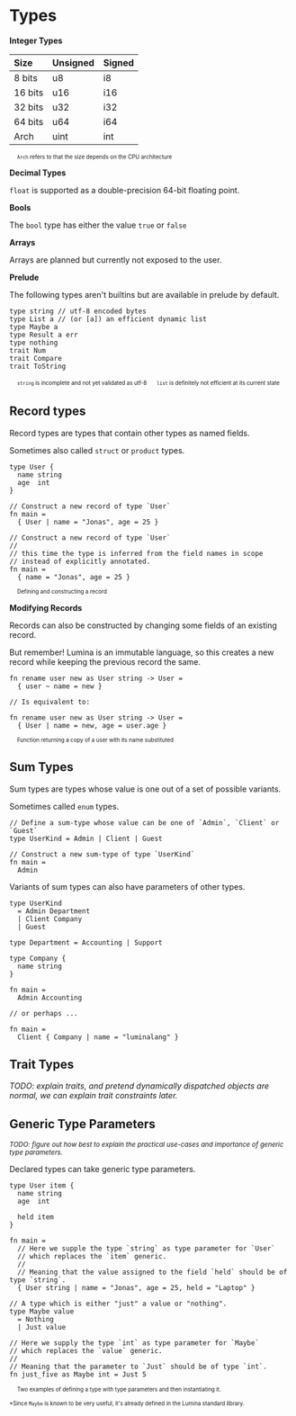 # Types


**Integer Types**

| Size    | Unsigned | Signed |
|:--------|:---------|:-------|
| 8 bits  | u8       | i8     |
| 16 bits | u16      | i16    |
| 32 bits | u32      | i32    |
| 64 bits | u64      | i64    |
| Arch    | uint     | int    |

<sup><sub>&nbsp;&nbsp;&nbsp;&nbsp; `Arch` refers to that the size depends on the CPU architecture</sub></sup>

**Decimal Types**

`float` is supported as a double-precision 64-bit floating point. 

**Bools**

The `bool` type has either the value `true` or `false`

**Arrays**

Arrays are planned but currently not exposed to the user. 

**Prelude**

The following types aren't builtins but are available in prelude by default. 

```lm
type string // utf-8 encoded bytes
type List a // (or [a]) an efficient dynamic list
type Maybe a
type Result a err
type nothing
trait Num
trait Compare
trait ToString
```
<sup><sub>&nbsp;&nbsp;&nbsp;&nbsp; `string` is incomplete and not yet validated as utf-8</sub></sup>
<sup><sub>&nbsp;&nbsp;&nbsp;&nbsp; `list` is definitely not efficient at its current state

## Record types

Record types are types that contain other types as named fields. 

Sometimes also called `struct` or `product` types. 

```lm
type User {
  name string
  age  int
}

// Construct a new record of type `User`
fn main =
  { User | name = "Jonas", age = 25 }

// Construct a new record of type `User`
// 
// this time the type is inferred from the field names in scope
// instead of explicitly annotated. 
fn main =
  { name = "Jonas", age = 25 }
```
<sup><sub>&nbsp;&nbsp;&nbsp;&nbsp; Defining and constructing a record</sub></sup>

**Modifying Records**

Records can also be constructed by changing some fields of an existing record. 

But remember! Lumina is an immutable language, so this creates a new record while keeping the previous record the same. 

```lm
fn rename user new as User string -> User =
  { user ~ name = new }

// Is equivalent to: 

fn rename user new as User string -> User =
  { User | name = new, age = user.age }
```
<sup><sub>&nbsp;&nbsp;&nbsp;&nbsp; Function returning a copy of a user with its name substituted</sub></sup>

## Sum Types

Sum types are types whose value is one out of a set of possible variants. 

Sometimes called `enum` types. 

```lm
// Define a sum-type whose value can be one of `Admin`, `Client` or `Guest`
type UserKind = Admin | Client | Guest

// Construct a new sum-type of type `UserKind`
fn main = 
  Admin
```

Variants of sum types can also have parameters of other types.

```lm
type UserKind
  = Admin Department
  | Client Company
  | Guest

type Department = Accounting | Support

type Company {
  name string
}

fn main = 
  Admin Accounting

// or perhaps ...

fn main = 
  Client { Company | name = "luminalang" }
```

## Trait Types

*TODO: explain traits, and pretend dynamically dispatched objects are normal, we can explain trait constraints later.*

## Generic Type Parameters

<sup>*TODO: figure out how best to explain the practical use-cases and importance of generic type parameters.*</sup>

Declared types can take generic type parameters. 

```lm
type User item {
  name string
  age  int

  held item
}

fn main =
  // Here we supple the type `string` as type parameter for `User`
  // which replaces the `item` generic. 
  //
  // Meaning that the value assigned to the field `held` should be of type `string`.
  { User string | name = "Jonas", age = 25, held = "Laptop" }
```

```lm
// A type which is either "just" a value or "nothing". 
type Maybe value
  = Nothing
  | Just value

// Here we supply the type `int` as type parameter for `Maybe`
// which replaces the `value` generic.
//
// Meaning that the parameter to `Just` should be of type `int`. 
fn just_five as Maybe int = Just 5
```
<sup><sub>&nbsp;&nbsp;&nbsp;&nbsp; Two examples of defining a type with type parameters and then instantiating it. </sub></sup>

<sup><sub>*Since `Maybe` is known to be very useful, it's already defined in the Lumina standard library. </sub></sup>

